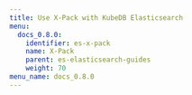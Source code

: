 ```yaml
---
title: Use X-Pack with KubeDB Elasticsearch
menu:
  docs_0.8.0:
    identifier: es-x-pack
    name: X-Pack
    parent: es-elasticsearch-guides
    weight: 70
menu_name: docs_0.8.0
---
```

